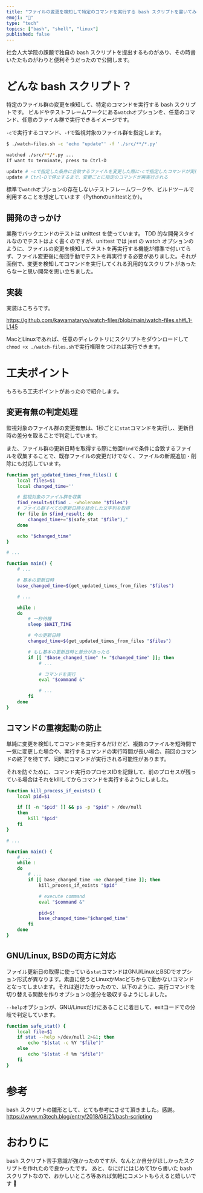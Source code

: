 ```yaml
---
title: "ファイルの変更を検知して特定のコマンドを実行する bash スクリプトを書いてみた"
emoji: "👀"
type: "tech"
topics: ["bash", "shell", "linux"]
published: false
---
```


社会人大学院の課題で独自の bash スクリプトを提出するものがあり、その時書いたたものがわりと便利そうだったので公開します。

# どんな bash スクリプト？

特定のファイル群の変更を検知して、特定のコマンドを実行する bash スクリプトです。
ビルドやテストフレームワークにある`watch`オプションを、任意のコマンド、任意のファイル群で実行できるイメージです。

`-c`で実行するコマンド、`-f`で監視対象のファイル群を指定します。

```bash
$ ./watch-files.sh -c 'echo "update"' -f './src/**/*.py'

watched ./src/**/*.py ...
If want to terminate, press to Ctrl-D

update # -cで指定した条件に合致するファイルを変更した際に-cで指定したコマンドが実行される
update # Ctrl-Dで停止するまで、変更ごとに指定のコマンドが再実行される
```

標準で`watch`オプションの存在しないテストフレームワークや、ビルドツールで利用することを想定しています（Pythonのunittestとか）。

## 開発のきっかけ

業務でバックエンドのテストは unittest を使っています。
TDD 的な開発スタイルなのでテストはよく書くのですが、unittest では jest の watch オプションのように、ファイルの変更を検知してテストを再実行する機能が標準で付いてらず、ファイル変更後に毎回手動でテストを再実行する必要がありました。それが面倒で、変更を検知してコマンドを実行してくれる汎用的なスクリプトがあったらなーと思い開発を思い立ちました。

## 実装

実装はこちらです。

https://github.com/kawamataryo/watch-files/blob/main/watch-files.sh#L1-L145

MacとLinuxであれば、任意のディレクトリにスクリプトをダウンロードして`chmod +x ./watch-files.sh`で実行権限をつければ実行できます。

# 工夫ポイント

もろもろ工夫ポイントがあったので紹介します。

## 変更有無の判定処理

監視対象のファイル群の変更有無は、1秒ごとに`stat`コマンドを実行し、更新日時の差分を取ることで判定しています。

また、ファイル群の更新日時を取得する際に毎回`find`で条件に合致するファイルを収集することで、既存ファイルの変更だけでなく、ファイルの新規追加・削除にも対応しています。

```bash
function get_updated_times_from_files() {
    local files=$1
    local changed_time=''

    # 監視対象のファイル群を収集
    find_result=$(find . -wholename "$files")
    # ファイル群すべての更新日時を結合した文字列を取得
    for file in $find_result; do
        changed_time+="$(safe_stat "$file"),"
    done

    echo "$changed_time"
}

# ...

function main() {
    # ...

    # 基本の更新日時
    base_changed_time=$(get_updated_times_from_files "$files")

    # ...

    while :
    do
        # 一秒待機
        sleep $WAIT_TIME

        # 今の更新日時
        changed_time=$(get_updated_times_from_files "$files")

        # もし基本の更新日時と差分があったら
        if [[ "$base_changed_time" != "$changed_time" ]]; then
            # ...

            # コマンドを実行
            eval "$command &"

            # ...
        fi
    done
}
```

## コマンドの重複起動の防止

単純に変更を検知してコマンドを実行するだけだど、複数のファイルを短時間で一気に変更した場合や、実行するコマンドの実行時間が長い場合、前回のコマンドの終了を待てず、同時にコマンドが実行される可能性があります。

それを防ぐために、コマンド実行のプロセスIDを記録して、前のプロセスが残っている場合はそれをkillしてからコマンドを実行するようにしました。

```bash
function kill_process_if_exists() {
    local pid=$1

    if [[ -n "$pid" ]] && ps -p "$pid" > /dev/null
    then
        kill "$pid"
    fi
}

# ...

function main() {
    # ...
    while :
    do
        # ...
        if [[ base_changed_time -ne changed_time ]]; then
            kill_process_if_exists "$pid"

            # execute command
            eval "$command &"

            pid=$!
            base_changed_time="$changed_time"
        fi
    done
}
```

## GNU/Linux, BSDの両方に対応
ファイル更新日の取得に使っている`stat`コマンドはGNU/LinuxとBSDでオプション形式が異なります。素直に使うとLinuxかMacどちからで動かないコマンドとなってしまいます。それは避けたかったので、以下のように、実行コマンドを切り替える関数を作りオプションの差分を吸収するようにしました。

`--help`オプションが、GNU/Linuxだけにあることに着目して、exitコードでの分岐で判定しています。

```bash
function safe_stat() {
    local file=$1
    if stat --help >/dev/null 2>&1; then
        echo "$(stat -c %Y "$file")"
    else
        echo "$(stat -f %m "$file")"
    fi
}
```

# 参考

bash スクリプトの雛形として、とても参考にさせて頂きました。感謝。
https://www.m3tech.blog/entry/2018/08/21/bash-scripting

# おわりに

bash スクリプト苦手意識が強かったのですが、なんとか自分がほしかったスクリプトを作れたので良かったです。
あと、なにげにはじめて1から書いた bash スクリプトなので、おかしいところ等あれば気軽にコメントもらえると嬉しいです 🙏
